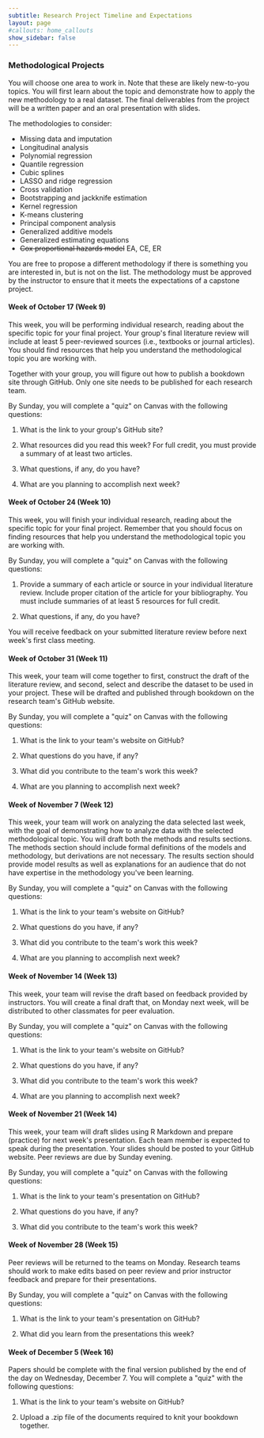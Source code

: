 ```yaml
---
subtitle: Research Project Timeline and Expectations 
layout: page
#callouts: home_callouts
show_sidebar: false
---
```


### Methodological Projects

You will choose one area to work in. Note that these are likely new-to-you topics. You will first learn about the topic and demonstrate how to apply the new methodology to a real dataset. The final deliverables from the project will be a written paper and an oral presentation with slides. 

The methodologies to consider:

  - Missing data and imputation
  - Longitudinal analysis
  - Polynomial regression
  - Quantile regression
  - Cubic splines
  - LASSO and ridge regression
  - Cross validation
  - Bootstrapping and jackknife estimation
  - Kernel regression
  - K-means clustering
  - Principal component analysis
  - Generalized additive models
  - Generalized estimating equations
  - ~~Cox proportional hazards model~~ EA, CE, ER
  
You are free to propose a different methodology if there is something you are interested in, but is not on the list. The methodology must be approved by the instructor to ensure that it meets the expectations of a capstone project.

#### Week of October 17 (Week 9)

This week, you will be performing individual research, reading about the specific topic for your final project. Your group's final literature review will include at least 5 peer-reviewed sources (i.e., textbooks or journal articles). You should find resources that help you understand the methodological topic you are working with.

Together with your group, you will figure out how to publish a bookdown site through GitHub. Only one site needs to be published for each research team.

By Sunday, you will complete a "quiz" on Canvas with the following questions:

  1. What is the link to your group's GitHub site?
  
  2. What resources did you read this week? For full credit, you must provide a summary of at least two articles.
  
  3. What questions, if any, do you have?
  
  4. What are you planning to accomplish next week?
  
#### Week of October 24 (Week 10)

This week, you will finish your individual research, reading about the specific topic for your final project. Remember that you should focus on finding resources that help you understand the methodological topic you are working with.

By Sunday, you will complete a "quiz" on Canvas with the following questions:

  1. Provide a summary of each article or source in your individual literature review. Include proper citation of the article for your bibliography. You must include summaries of at least 5 resources for full credit.
  
  2. What questions, if any, do you have?
  
You will receive feedback on your submitted literature review before next week's first class meeting.

#### Week of October 31 (Week 11)

This week, your team will come together to first, construct the draft of the literature review, and second, select and describe the dataset to be used in your project. These will be drafted and published through bookdown on the research team's GitHub website. 

By Sunday, you will complete a "quiz" on Canvas with the following questions:

  1. What is the link to your team's website on GitHub?
  
  2. What questions do you have, if any?
  
  3. What did you contribute to the team's work this week?
  
  4. What are you planning to accomplish next week?
  
#### Week of November 7 (Week 12)

This week, your team will work on analyzing the data selected last week, with the goal of demonstrating how to analyze data with the selected methodological topic. You will draft both the methods and results sections. The methods section should include formal definitions of the models and methodology, but derivations are not necessary. The results section should provide model results as well as explanations for an audience that do not have expertise in the methodology you've been learning.

By Sunday, you will complete a "quiz" on Canvas with the following questions:

  1. What is the link to your team's website on GitHub?
  
  2. What questions do you have, if any?
  
  3. What did you contribute to the team's work this week?
  
  4. What are you planning to accomplish next week?
  
#### Week of November 14 (Week 13)

This week, your team will revise the draft based on feedback provided by instructors. You will create a final draft that, on Monday next week, will be distributed to other classmates for peer evaluation.

By Sunday, you will complete a "quiz" on Canvas with the following questions:

  1. What is the link to your team's website on GitHub?
  
  2. What questions do you have, if any?
  
  3. What did you contribute to the team's work this week?
  
  4. What are you planning to accomplish next week?

#### Week of November 21 (Week 14)

This week, your team will draft slides using R Markdown and prepare (practice) for next week's presentation. Each team member is expected to speak during the presentation. Your slides should be posted to your GitHub website. Peer reviews are due by Sunday evening.

By Sunday, you will complete a "quiz" on Canvas with the following questions:

  1. What is the link to your team's presentation on GitHub?
  
  2. What questions do you have, if any?
  
  3. What did you contribute to the team's work this week?

#### Week of November 28 (Week 15)

Peer reviews will be returned to the teams on Monday. Research teams should work to make edits based on peer review and prior instructor feedback and prepare for their presentations. 

By Sunday, you will complete a "quiz" on Canvas with the following questions:

  1. What is the link to your team's presentation on GitHub?
  
  2. What did you learn from the presentations this week?

#### Week of December 5 (Week 16) 

Papers should be complete with the final version published by the end of the day on Wednesday, December 7. You will complete a "quiz" with the following questions:

  1. What is the link to your team's website on GitHub?
  
  2. Upload a .zip file of the documents required to knit your bookdown together.
